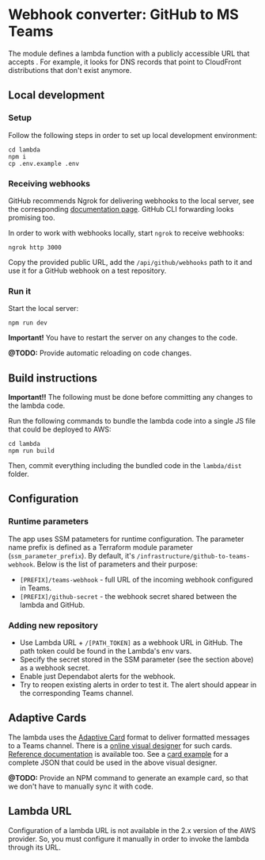 Webhook converter: GitHub to MS Teams
=================

The module defines a lambda function with a publicly accessible URL that accepts .
For example, it looks for DNS records that point to CloudFront distributions that don't exist anymore.

## Local development

### Setup

Follow the following steps in order to set up local development environment:
```shell
cd lambda
npm i
cp .env.example .env
```

### Receiving webhooks

GitHub recommends Ngrok for delivering webhooks to the local server, see the corresponding [documentation page](https://docs.github.com/en/webhooks-and-events/webhooks/creating-webhooks#exposing-localhost-to-the-internet).
GitHub CLI forwarding looks promising too.

In order to work with webhooks locally, start `ngrok` to receive webhooks:
```shell
ngrok http 3000
```

Copy the provided public URL, add the `/api/github/webhooks` path to it and use it for a GitHub webhook on a test repository.

### Run it

Start the local server:
```shell
npm run dev
```

**Important!** You have to restart the server on any changes to the code.

**@TODO:** Provide automatic reloading on code changes.

## Build instructions

**Important!!** The following must be done before committing any changes to the lambda code.

Run the following commands to bundle the lambda code into a single JS file that could be deployed to AWS:
```shell
cd lambda
npm run build
```

Then, commit everything including the bundled code in the `lambda/dist` folder.

## Configuration

### Runtime parameters

The app uses SSM patameters for runtime configuration.
The parameter name prefix is defined as a Terraform module parameter (`ssm_parameter_prefix`).
By default, it's `/infrastructure/github-to-teams-webhook`.
Below is the list of parameters and their purpose:

* `[PREFIX]/teams-webhook` - full URL of the incoming webhook configured in Teams.
* `[PREFIX]/github-secret` - the webhook secret shared between the lambda and GitHub.

### Adding new repository

* Use Lambda URL + `/[PATH_TOKEN]` as a webhook URL in GitHub. The path token could be found in the Lambda's env vars.
* Specify the secret stored in the SSM parameter (see the section above) as a webhook secret.
* Enable just Dependabot alerts for the webhook.
* Try to reopen existing alerts in order to test it. The alert should appear in the corresponding Teams channel.

## Adaptive Cards

The lambda uses the [Adaptive Card](https://adaptivecards.io/) format to deliver formatted messages to a Teams channel.
There is a [online visual designer](https://adaptivecards.io/designer/) for such cards.
[Reference documentation](https://adaptivecards.io/explorer/) is available too.
See a [card example](./lambda/docs/card-example.json) for a complete JSON that could be used in the above visual designer.

**@TODO:** Provide an NPM command to generate an example card, so that we don't have to manually sync it with code.

## Lambda URL

Configuration of a lambda URL is not available in the 2.x version of the AWS provider.
So, you must configure it manually in order to invoke the lambda through its URL.
